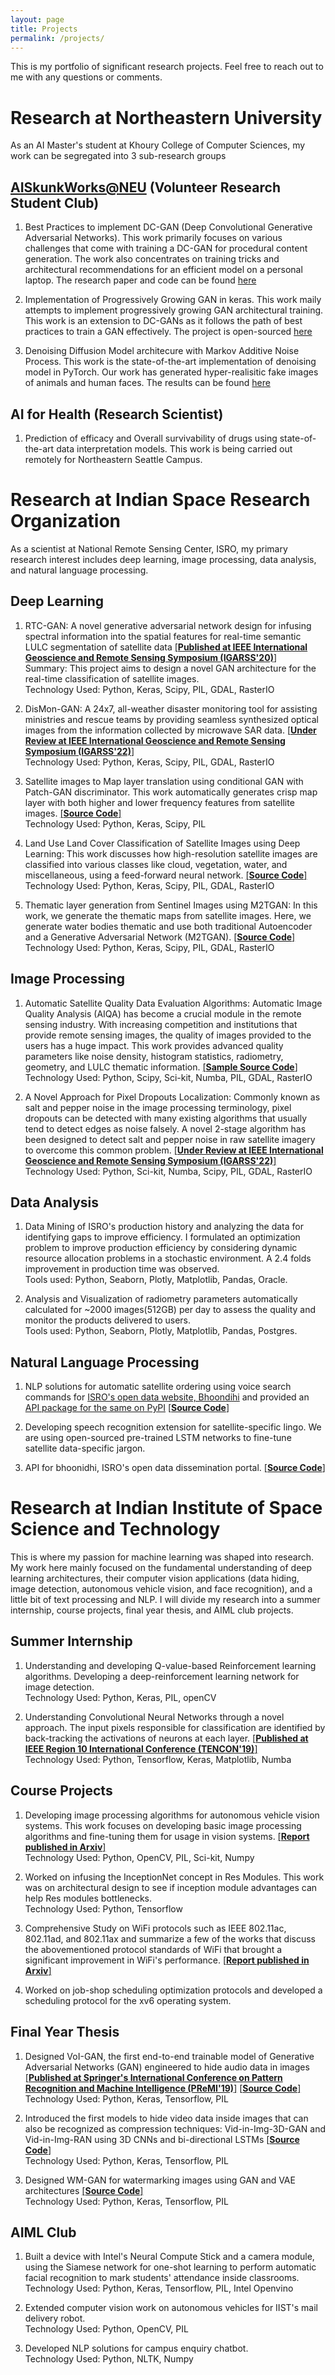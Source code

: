 ```yaml
---
layout: page
title: Projects
permalink: /projects/
---
```

This is my portfolio of significant research projects. Feel free to reach out to me with any questions or comments. 

# Research at Northeastern University
As an AI Master's student at Khoury College of Computer Sciences, my work can be segregated into 3 sub-research groups
## [AISkunkWorks@NEU](https://github.com/aiskunks/AI_Research) (Volunteer Research Student Club)
1. Best Practices to implement DC-GAN (Deep Convolutional Generative Adversarial Networks). This work primarily focuses on various challenges that come with training a DC-GAN for procedural content generation. The work also concentrates on training tricks and architectural recommendations for an efficient model on a personal laptop. The research paper and code can be found [here](https://github.com/aiskunks/AI_Research/tree/main/dc-gan-best-practices)
2. Implementation of Progressively Growing GAN in keras. This work maily attempts to implement progressively growing GAN architectural training. This work is an extension to DC-GANs as it follows the path of best practices to train a GAN effectively. The project is open-sourced [here](https://github.com/aiskunks/AI_Research/tree/main/growing-gan-best-practices)

3. Denoising Diffusion Model architecure with Markov Additive Noise Process. This work is the state-of-the-art implementation of denoising model in PyTorch. Our work has generated hyper-realisitic fake images of animals and human faces. The results can be found [here](https://github.com/aiskunks/AI_Research/tree/main/diffusion-model-best-practices)

## AI for Health (Research Scientist)
1. Prediction of efficacy and Overall survivability of drugs using state-of-the-art data interpretation models. This work is being carried out remotely for Northeastern Seattle Campus. 

# Research at Indian Space Research Organization
As a scientist at National Remote Sensing Center, ISRO, my primary research interest includes deep learning, image processing, data analysis, and natural language processing.
## Deep Learning
1. RTC-GAN: A novel generative adversarial network design for infusing spectral information into the spatial features for real-time semantic LULC segmentation of satellite data [[**Published at IEEE International Geoscience and Remote Sensing Symposium (IGARSS'20)**]](https://ieeexplore.ieee.org/document/9323363)  <br />
Summary: This project aims to design a novel GAN architecture for the real-time classification of satellite images.   <br />
Technology Used: Python, Keras, Scipy, PIL, GDAL, RasterIO

2. DisMon-GAN: A 24x7, all-weather disaster monitoring tool for assisting ministries and rescue teams by providing seamless synthesized optical images from the information collected by microwave SAR data. [[**Under Review at IEEE International Geoscience and Remote Sensing Symposium (IGARSS'22)**]](https://www.igarss2022.org/)<br />
Technology Used: Python, Keras, Scipy, PIL, GDAL, RasterIO

3. Satellite images to Map layer translation using conditional GAN with Patch-GAN discriminator. This work automatically generates crisp map layer with both higher and lower frequency features from satellite images. [[**Source Code**]](https://github.com/RohitGandikota/Satellite-Images-to-Map-Layer-Translation-Using-Conditional-Patch-GAN)<br />
Technology Used: Python, Keras, Scipy, PIL

4. Land Use Land Cover Classification of Satellite Images using Deep Learning: This work discusses how high-resolution satellite images are classified into various classes like cloud, vegetation, water, and miscellaneous, using a feed-forward neural network. [[**Source Code**]](https://github.com/RohitGandikota/Land-Use-Land-Cover-Classification-of-Satellite-Images-using-Deep-Learning) <br />
Technology Used: Python, Keras, Scipy, PIL, GDAL, RasterIO

5. Thematic layer generation from Sentinel Images using M2TGAN: In this work, we generate the thematic maps from satellite images. Here, we generate water bodies thematic and use both traditional Autoencoder and a Generative Adversarial Network (M2TGAN). [[**Source Code**]](https://github.com/RohitGandikota/Satellite-Images-to-thematic-maps-using-Generative-Adversarial-Networks)<br />
Technology Used: Python, Keras, Scipy, PIL, GDAL, RasterIO

## Image Processing
1. Automatic Satellite Quality Data Evaluation Algorithms: Automatic Image Quality Analysis (AIQA) has become a crucial module in the remote sensing industry. With increasing competition and institutions that provide remote sensing images, the quality of images provided to the users has a huge impact. This work provides advanced quality parameters like noise density, histogram statistics, radiometry, geometry, and LULC thematic information. [[**Sample Source Code**]](https://github.com/RohitGandikota/Automatic-Image-Quality-Analysis) <br />
Technology Used: Python, Scipy, Sci-kit, Numba, PIL, GDAL, RasterIO

2. A Novel Approach for Pixel Dropouts Localization: Commonly known as salt and pepper noise in the image processing terminology, pixel dropouts can be detected with many existing algorithms that usually tend to detect edges as noise falsely. A novel 2-stage algorithm has been designed to detect salt and pepper noise in raw satellite imagery to overcome this common problem. [[**Under Review at IEEE International Geoscience and Remote Sensing Symposium (IGARSS'22)**]](https://www.igarss2022.org/)<br />
Technology Used: Python, Sci-kit, Numba, Scipy, PIL, GDAL, RasterIO

## Data Analysis
1. Data Mining of ISRO's production history and analyzing the data for identifying gaps to improve efficiency. I formulated an optimization problem to improve production efficiency by considering dynamic resource allocation problems in a stochastic environment.  A 2.4 folds improvement in production time was observed. <br />
Tools used: Python, Seaborn, Plotly, Matplotlib, Pandas, Oracle. 

2. Analysis and Visualization of radiometry parameters automatically calculated for ~2000 images(512GB) per day to assess the quality and monitor the products delivered to users. <br />
Tools used: Python, Seaborn, Plotly, Matplotlib, Pandas, Postgres. 

## Natural Language Processing 
1. NLP solutions for automatic satellite ordering using voice search commands for [ISRO's open data website, Bhoondihi](https://bhoonidhi.nrsc.gov.in/bhoonidhi/index.html) and provided an [API package for the same on PyPI](https://pypi.org/project/bhoonidhi/) [[**Source Code**]](https://github.com/RohitGandikota/NLP-based-Smart-Search-for-Satellite-Data-Ordering)

2. Developing speech recognition extension for satellite-specific lingo. We are using open-sourced pre-trained LSTM networks to fine-tune satellite data-specific jargon. 

3. API for bhoonidhi, ISRO's open data dissemination portal. [[**Source Code**]](https://github.com/RohitGandikota/BhoonidhiAPI)

# Research at Indian Institute of Space Science and Technology
This is where my passion for machine learning was shaped into research. My work here mainly focused on the fundamental understanding of deep learning architectures, their computer vision applications (data hiding, image detection, autonomous vehicle vision, and face recognition), and a little bit of text processing and NLP. I will divide my research into a summer internship, course projects, final year thesis, and AIML club projects.

## Summer Internship
1. Understanding and developing Q-value-based Reinforcement learning algorithms. Developing a deep-reinforcement learning network for image detection.<br />
Technology Used: Python, Keras, PIL, openCV<br />

2. Understanding Convolutional Neural Networks through a novel approach. The input pixels responsible for classification are identified by back-tracking the activations of neurons at each layer. [[**Published at IEEE Region 10 International Conference (TENCON'19)**]](https://ieeexplore.ieee.org/document/8929603)  <br />
Technology Used: Python, Tensorflow, Keras, Matplotlib, Numba<br />

## Course Projects
1. Developing image processing algorithms for autonomous vehicle vision systems. This work focuses on developing basic image processing algorithms and fine-tuning them for usage in vision systems. [[**Report published in Arxiv**]](https://arxiv.org/abs/1812.02542)<br />
Technology Used: Python, OpenCV, PIL, Sci-kit, Numpy<br />

2. Worked on infusing the InceptionNet concept in Res Modules. This work was on architectural design to see if inception module advantages can help Res modules bottlenecks. <br />
Technology Used: Python, Tensorflow<br />

3. Comprehensive Study on WiFi protocols such as IEEE 802.11ac, 802.11ad, and 802.11ax and summarize a few of the works that discuss the abovementioned protocol standards of WiFi that brought a significant improvement in WiFi's performance. [[**Report published in Arxiv**]](https://arxiv.org/abs/1811.09391)<br />

4. Worked on job-shop scheduling optimization protocols and developed a scheduling protocol for the xv6 operating system.<br />

## Final Year Thesis
1. Designed VoI-GAN, the first end-to-end trainable model of Generative Adversarial Networks (GAN) engineered to hide audio data in images [[**Published at Springer's International Conference on Pattern Recognition and Machine Intelligence (PReMI'19)**]](https://link.springer.com/chapter/10.1007/978-3-030-34872-4_43) [[**Source Code**]](https://github.com/RohitGandikota/Hiding-Audio-in-Images-using-Deep-Generative-Network-with-Adversarial-Training) <br />
Technology Used: Python, Keras, Tensorflow, PIL<br />

2. Introduced the first models to hide video data inside images that can also be recognized as compression techniques: Vid-in-Img-3D-GAN and Vid-in-Img-RAN using 3D CNNs and bi-directional LSTMs [[**Source Code**]](https://github.com/RohitGandikota/Hiding-Video-in-Images-using-Deep-Generative-Adversarial-Networks)<br />
Technology Used: Python, Keras, Tensorflow, PIL<br />

3. Designed WM-GAN for watermarking images using GAN and VAE architectures [[**Source Code**]](https://github.com/RohitGandikota/Hiding-Images-using-VAE-Genarative-Adversarial-Networks)<br />
Technology Used: Python, Keras, Tensorflow, PIL<br />

## AIML Club
1. Built a device with Intel's Neural Compute Stick and a camera module, using the Siamese network for one-shot learning to perform automatic facial recognition to mark students' attendance inside classrooms.<br />
Technology Used: Python, Keras, Tensorflow, PIL, Intel Openvino<br />

2. Extended computer vision work on autonomous vehicles for IIST's mail delivery robot.<br />
Technology Used: Python, OpenCV, PIL<br />

3. Developed NLP solutions for campus enquiry chatbot. <br />
Technology Used: Python, NLTK, Numpy<br />

